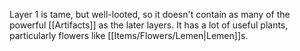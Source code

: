 Layer 1 is tame, but well-looted, so it doesn't contain as many of the powerful [[Artifacts]] as the later layers. It has a lot of useful plants, particularly flowers like [[Items/Flowers/Lemen|Lemen]]s.